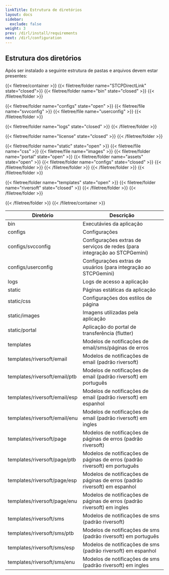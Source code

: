 ```yaml
---
linkTitle: Estrutura de diretórios
layout: docs
sidebar:
  exclude: false
weight: 3
prev: /dirl/install/requirements
next: /dirl/configuration
---
```


## Estrutura dos diretórios
Após ser instalado a seguinte estrutura de pastas e arquivos devem estar presentes:

{{< filetree/container >}}
  {{< filetree/folder name="STCPDirectLink" state="closed">}}
  {{< filetree/folder name="bin" state="closed" >}}
  {{< /filetree/folder >}}

  {{< filetree/folder name="configs" state="open" >}}
      {{< filetree/file name="svvconfig" >}}
      {{< filetree/file name="userconfig" >}}
  {{< /filetree/folder >}}

  {{< filetree/folder name="logs" state="closed" >}}
  {{< /filetree/folder >}}

  {{< filetree/folder name="license" state="closed" >}}
  {{< /filetree/folder >}}

  {{< filetree/folder name="static" state="open" >}}
    {{< filetree/file name="css" >}}
    {{< filetree/file name="images" >}}
    {{< filetree/folder name="portal" state="open" >}}
      {{< filetree/folder name="assets" state="open" >}}
        {{< filetree/folder name="configs" state="closed" >}}
        {{< /filetree/folder >}}
      {{< /filetree/folder >}}
    {{< /filetree/folder >}}
  {{< /filetree/folder >}}

  {{< filetree/folder name="templates" state="open" >}}
    {{< filetree/folder name="riversoft" state="closed" >}}
    {{< /filetree/folder >}}
  {{< /filetree/folder >}}



  {{< /filetree/folder >}}
{{< /filetree/container >}}


Diretório                     | Descrição
---                           | ----
bin                           | Executávies da aplicação
configs                       | Configurações
configs/svcconfig             | Configurações extras de serviços de redes (para integração ao STCPGemini)
configs/userconfig            | Configurações extras de usuários (para integração ao STCPGemini)
logs                          | Logs de acesso a aplicação
static                        | Páginas estáticas da aplicação
static/css                    | Configurações dos estilos de página
static/images                 | Imagens utilizadas pela aplicação
static/portal                 | Aplicação do portal de transferência (flutter)
templates                     | Modelos de notificações de email/sms/páginas de erros
templates/riversoft/email     | Modelos de notificações de email (padrão riversoft)
templates/riversoft/email/ptb | Modelos de notificações de email (padrão riversoft) em português
templates/riversoft/email/esp | Modelos de notificações de email (padrão riversoft) em espanhol
templates/riversoft/email/enu | Modelos de notificações de email (padrão riversoft) em ingles
templates/riversoft/page      | Modelos de notificações de páginas de erros (padrão riversoft)
templates/riversoft/page/ptb  | Modelos de notificações de páginas de erros (padrão riversoft) em português
templates/riversoft/page/esp  | Modelos de notificações de páginas de erros (padrão riversoft) em espanhol
templates/riversoft/page/enu  | Modelos de notificações de páginas de erros (padrão riversoft) em ingles
templates/riversoft/sms       | Modelos de notificações de sms (padrão riversoft)
templates/riversoft/sms/ptb   | Modelos de notificações de sms (padrão riversoft) em português
templates/riversoft/sms/esp   | Modelos de notificações de sms (padrão riversoft) em espanhol
templates/riversoft/sms/enu   | Modelos de notificações de sms (padrão riversoft) em ingles
